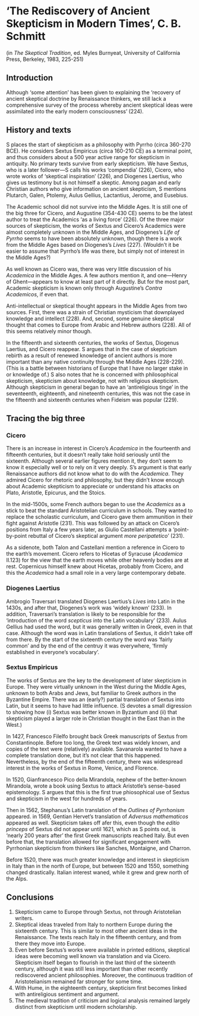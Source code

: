 # ‘The Rediscovery of Ancient Skepticism in Modern Times’, C. B. Schmitt

(in *The Skeptical Tradition*, ed. Myles Burnyeat, University of California Press, Berkeley, 1983, 225-251)

## Introduction

Although ‘some attention’ has been given to explaining the ‘recovery of ancient skeptical doctrine by Renaissance thinkers, we still lack a comprehensive survey  of the process whereby ancient skeptical ideas were assimilated into the early modern consciousness’ (224).

## History and texts

S places the start of skepticism as a philosophy with Pyrrho (circa 360-270 BCE). He considers Sextus Empiricus (circa 160-210 CE) as a terminal point, and thus considers about a 500 year active range for skepticism in antiquity. No primary texts survive from early skepticism. We have Sextus, who is a later follower—S calls his works ‘compendia’ (226), Cicero, who wrote works of ‘skeptical inspiration’ (226), and Diogenes Laertius, who gives us testimony but is not himself a skeptic. Among pagan and early Christian authors who give information on ancient skepticism, S mentions Plutarch, Galen, Ptolemy, Aulus Gellius, Lactantius, Jerome, and Eusebius.

The Academic school did not survive into the Middle Ages. It is still one of the big three for Cicero, and Augustine (354-430 CE) seems to be the latest author to treat the Academics ‘as a living force’ (226). Of the three major sources of skepticism, the works of Sextus and Cicero’s Academics were almost completely unknown in the Middle Ages, and Diogenes’s *Life of Pyrrho* seems to have been absolutely unknown, though there is a work from the Middle Ages based on Diogenes’s *Lives* (227). (Wouldn’t it be easier to assume that Pyrrho’s life was there, but simply not of interest in the Middle Ages?)

As well known as Cicero was, there was very little discussion of his *Academica* in the Middle Ages. A few authors mention it, and one—Henry of Ghent—appears to know at least part of it directly. But for the most part, Academic skepticism is known only through Augustine’s *Contra Academicos*, if even that.

Anti-intellectual or skeptical thought appears in the Middle Ages from two sources. First, there was a strain of Christian mysticism that downplayed knowledge and intellect (228). And, second, some genuine skeptical thought that comes to Europe from Arabic and Hebrew authors (228). All of this seems relatively minor though.

In the fifteenth and sixteenth centuries, the works of Sextus, Diogenus Laertius, and Cicero reappear. S argues that in the case of skepticism rebirth as a result of renewed knowledge of ancient authors is more important than any native continuity through the Middle Ages (228-229). (This is a battle between historians of Europe that I have no larger stake in or knowledge of.) S also notes that he is concerned with philosophical skepticism, skepticism about knowledge, not with religious skepticism. Although skepticism in general began to have an ‘antireligious tinge’ in the seventeenth, eighteenth, and nineteenth centuries, this was not the case in the fifteenth and sixteenth centuries when Fideism was popular (229).

## Tracing the big three

### Cicero

There is an increase in interest in Cicero’s *Academica* in the fourteenth and fifteenth centuries, but it doesn’t really take hold seriously until the sixteenth. Although several earlier figures mention it, they don’t seem to know it especially well or to rely on it very deeply. S’s argument is that early Renaissance authors did not know what to do with the *Academica*. They admired Cicero for rhetoric and philosophy, but they didn’t know enough about Academic skepticism to appreciate or understand his attacks on Plato, Aristotle, Epicurus, and the Stoics.

In the mid-1500s, some French authors began to use the *Academics* as a stick to beat the standard Aristotelian curriculum in schools. They wanted to replace the scholastic curriculum, and Cicero gave them ammunition in their fight against Aristotle (231). This was followed by an attack on Cicero’s positions from Italy a few years later, as Giulio Castellani attempts a ‘point-by-point rebuttal of Cicero’s skeptical argument *more peripatetico*’ (231).

As a sidenote, both Talon and Castellani mention a reference in Cicero to the earth’s movement. Cicero refers to Hicetas of Syracuse (*Academica* II.123) for the view that the earth moves while other heavenly bodies are at rest. Copernicus himself knew about Hicetas, probably from Cicero, and this the *Academica* had a small role in a very large contemporary debate.

### Diogenes Laertius

Ambrogio Traversari translated Diogenes Laertius’s *Lives* into Latin in the 1430s, and after that, Diogenes’s work was ‘widely known’ (233). In addition, Traversari’s translation is likely to be responsible for the ‘introduction of the word *scepticus* into the Latin vocabulary’ (233). Aulus Gellius had used the word, but it was generally written in Greek, even in that case. Although the word was in Latin translations of Sextus, it didn’t take off from there. By the start of the sixteenth century the word was ‘fairly common’ and by the end of the centruy it was everywhere, ‘firmly established in everyone’s vocabulary’.

### Sextus Empiricus

The works of Sextus are the key to the development of later skepticism in Europe. They were virtually unknown in the West during the Middle Ages, unknown to both Arabs and Jews, but familiar to Greek authors in the Byzantine Empire. There was an (early?) partial translation of Sextus into Latin, but it seems to have had little influence. (S devotes a small digression to showing how (i) Sextus was better known in Byzantium and (ii) that skepticism played a larger role in Christian thought in the East than in the West.)

In 1427, Francesco Filelfo brought back Greek manuscripts of Sextus from Constantinople. Before too long, the Greek text was widely known, and copies of the text were (relatively) available. Savanarola wanted to have a complete translation done, but it’s not clear that this happened. Nevertheless, by the end of the fifteenth century, there was widespread interest in the works of Sextus in Rome, Venice, and Florence.

In 1520, Gianfrancesco Pico della Mirandola, nephew of the better-known Mirandola, wrote a book using Sextus to attack Aristotle’s sense-based epistemology. S argues that this is the first true phiosophical use of Sextus and skepticism in the west for hundreds of years.

Then in 1562, Stephanus’s Latin translation of the *Outlines of Pyrrhonism* appeared. in 1569, Gentian Hervet’s translation of *Adversus mathematicos* appeared as well. Skepticism takes off afer this, even though the *editio princeps* of Sextus did not appear until 1621, which as S points out, is ‘nearly 200 years after’ the first Greek manuscripts reached Italy. But even before that, the translation allowed for significant engagement with Pyrrhonian skepticism from thinkers like Sanches, Montaigne, and Charron.

Before 1520, there was much greater knowledge and interest in skepticism in Italy than in the north of Europe, but between 1520 and 1550, something changed drastically. Italian interest waned, while it grew and grew north of the Alps.

## Conclusions

1. Skepticism came to Europe through Sextus, not through Aristotelian writers.
1. Skeptical ideas traveled from Italy to northern Europe during the sixteenth century. This is similar to most other ancient ideas in the Renaissance. The texts reach Italy in the fifteenth century, and from there they move into Europe.
1. Even before Sextus’s works were available in printed editions, skeptical ideas were becoming well known via translation and via Cicero. Skepticism itself began to flourish in the last third of the sixteenth century, although it was still less important than other recently rediscovered ancient philosophies. Moreover, the continuous tradition of Aristotelianism remained far stronger for some time.
1. With Hume, in the eighteenth century, skepticism first becomes linked with antireligious sentiment and argument.
1. The medieval tradition of criticism and logical analysis remained largely distinct from skepticism until modern scholarship.
